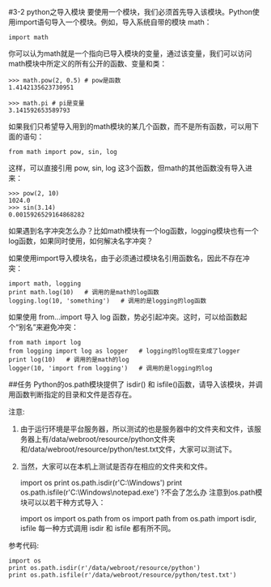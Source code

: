 #3-2 python之导入模块
要使用一个模块，我们必须首先导入该模块。Python使用import语句导入一个模块。例如，导入系统自带的模块 math：

	import math
你可以认为math就是一个指向已导入模块的变量，通过该变量，我们可以访问math模块中所定义的所有公开的函数、变量和类：

	>>> math.pow(2, 0.5) # pow是函数
	1.4142135623730951
	
	>>> math.pi # pi是变量
	3.141592653589793
如果我们只希望导入用到的math模块的某几个函数，而不是所有函数，可以用下面的语句：

	from math import pow, sin, log
这样，可以直接引用 pow, sin, log 这3个函数，但math的其他函数没有导入进来：

	>>> pow(2, 10)
	1024.0
	>>> sin(3.14)
	0.0015926529164868282
如果遇到名字冲突怎么办？比如math模块有一个log函数，logging模块也有一个log函数，如果同时使用，如何解决名字冲突？

如果使用import导入模块名，由于必须通过模块名引用函数名，因此不存在冲突：

	import math, logging
	print math.log(10)   # 调用的是math的log函数
	logging.log(10, 'something')   # 调用的是logging的log函数
如果使用 from...import 导入 log 函数，势必引起冲突。这时，可以给函数起个“别名”来避免冲突：

	from math import log
	from logging import log as logger   # logging的log现在变成了logger
	print log(10)   # 调用的是math的log
	logger(10, 'import from logging')   # 调用的是logging的log
##任务
Python的os.path模块提供了 isdir() 和 isfile()函数，请导入该模块，并调用函数判断指定的目录和文件是否存在。

注意: 

1. 由于运行环境是平台服务器，所以测试的也是服务器中的文件夹和文件，该服务器上有/data/webroot/resource/python文件夹和/data/webroot/resource/python/test.txt文件，大家可以测试下。

2. 当然，大家可以在本机上测试是否存在相应的文件夹和文件。

	import os
	print os.path.isdir(r'C:\Windows')
	print os.path.isfile(r'C:\Windows\notepad.exe')
?不会了怎么办
注意到os.path模块可以以若干种方式导入：

	import os
	import os.path
	from os import path
	from os.path import isdir, isfile
每一种方式调用 isdir 和 isfile 都有所不同。

参考代码:

	import os
	print os.path.isdir(r'/data/webroot/resource/python')
	print os.path.isfile(r'/data/webroot/resource/python/test.txt')